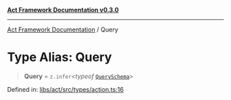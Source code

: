 [**Act Framework Documentation v0.3.0**](../README.md)

***

[Act Framework Documentation](../globals.md) / Query

# Type Alias: Query

> **Query** = `z.infer`\<*typeof* [`QuerySchema`](../variables/QuerySchema.md)\>

Defined in: [libs/act/src/types/action.ts:16](https://github.com/Rotorsoft/act-root/blob/ecf1ab2f895c5bdf2d70db49738046df56c78030/libs/act/src/types/action.ts#L16)
